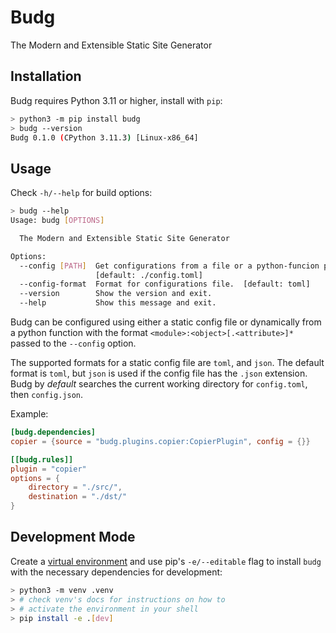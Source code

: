 # Budg

The Modern and Extensible Static Site Generator

## Installation

Budg requires Python 3.11 or higher, install with `pip`:

```sh
> python3 -m pip install budg
> budg --version
Budg 0.1.0 (CPython 3.11.3) [Linux-x86_64]
```

## Usage

Check `-h/--help` for build options:

```sh
> budg --help
Usage: budg [OPTIONS]

  The Modern and Extensible Static Site Generator

Options:
  --config [PATH]  Get configurations from a file or a python-funcion path.
                   [default: ./config.toml]
  --config-format  Format for configurations file.  [default: toml]
  --version        Show the version and exit.
  --help           Show this message and exit.
```

Budg can be configured using either a static config file or dynamically from a python function with the format `<module>:<object>[.<attribute>]*` passed to the `--config` option.

The supported formats for a static config file are `toml`, and `json`. The default format is `toml`, but `json` is used if the config file has the `.json` extension. Budg by *default* searches the current working directory for `config.toml`, then `config.json`.

Example:

```toml
[budg.dependencies]
copier = {source = "budg.plugins.copier:CopierPlugin", config = {}}

[[budg.rules]]
plugin = "copier"
options = {
    directory = "./src/",
    destination = "./dst/"
}
```

## Development Mode

Create a [virtual environment](https://docs.python.org/3/glossary.html#term-virtual-environment) and use pip's `-e/--editable` flag to install `budg` with the necessary dependencies for development:

```sh
> python3 -m venv .venv
> # check venv's docs for instructions on how to
> # activate the environment in your shell
> pip install -e .[dev]
```
